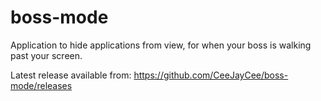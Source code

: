 boss-mode
=========

Application to hide applications from view, for when your boss is walking past your screen.

Latest release available from: https://github.com/CeeJayCee/boss-mode/releases
